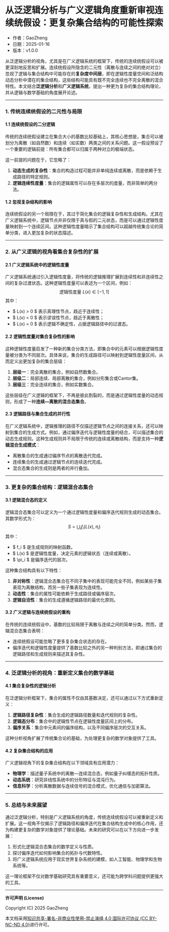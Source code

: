 # **从泛逻辑分析与广义逻辑角度重新审视连续统假设：更复杂集合结构的可能性探索**

- 作者：GaoZheng
- 日期：2025-01-16
- 版本：v1.0.0

从泛逻辑分析的视角，尤其是在广义逻辑系统的框架下，传统的连续统假设可以被更深刻地反思和扩展。连续统假设所隐含的二元性（离散与连续之间的绝对对立）忽视了逻辑与集合结构中可能存在的**复杂度中间层**，即在逻辑性度量空间和泛结构动态分析中潜在的集合结构，这些结构可能具有既不完全连续也不完全离散的混合特性。本文结合**泛逻辑分析**和**广义逻辑系统**，提出一种更为复杂的集合结构理论，并从逻辑与数学基础的角度展开论述。

---

### 1. **传统连续统假设的二元性与局限**
#### 1.1 **连续统假设的二分逻辑**
传统的连续统假设建立在集合大小的基数比较基础上，其核心思想是，集合可以被划分为离散（如自然数）和连续（如实数）两类之间的关系问题。这一假设预设了一个重要的逻辑前提：所有集合都可以归属于两种对立的极端状态。

这一前提的问题在于，它忽略了：
1. **动态生成的复杂性**：集合的构造过程可能并非单纯连续或离散，而是依赖于生成路径的特定规则。
2. **逻辑连续性度量**：集合的逻辑属性可以存在多层次的度量，而非简单的两分法。

#### 1.2 **忽视复杂结构的影响**
连续统假设的另一个局限在于，其过于简化集合的逻辑复杂性和生成结构。尤其在广义逻辑系统中，逻辑节点并非仅限于真与假的二元状态，而是可以通过逻辑性度量映射到一个连续区间。这种逻辑性度量暗示了集合结构可以超越传统集合论的简单分类，进入更加复杂的状态描述。

---

### 2. **从广义逻辑的视角看集合复杂性的扩展**
#### 2.1 **广义逻辑系统中的逻辑性度量**
广义逻辑系统通过引入逻辑性度量，将传统的逻辑推理扩展到连续性和非连续性之间的复杂过渡状态。这种逻辑性度量可以表述为一个区间，例如：
$$
\text{逻辑性度量 } L(x) \in [-1, 1]
$$
其中：
- $ L(x) > 0 $ 表示真理性节点，趋近于连续性；
- $ L(x) < 0 $ 表示谬误性节点，趋近于离散性；
- $ L(x) = 0 $ 表示逻辑不确定性，占据逻辑路径中的过渡态。

#### 2.2 **逻辑性度量对集合复杂性的影响**
这种逻辑性度量启发了一种新的集合分类方法，即集合中的元素可以根据逻辑性度量被分类为不同层次。具体来说，集合的生成路径可以映射到逻辑性度量区间，从而定义出更加复杂的集合层级：
1. **层级一**：完全离散的集合，例如自然数集合。
2. **层级二**：局部连续、局部离散的集合，例如分形集合或Cantor集。
3. **层级三**：完全连续的集合，例如实数集合。

这些层级在广义逻辑的框架下，不再是彼此割裂的，而是通过逻辑性度量的动态规则，形成了一种**连续—离散的混合态集合**。

#### 2.3 **逻辑路径与集合生成的并行性**
在广义逻辑系统中，逻辑推理的路径不仅描述逻辑节点之间的连接关系，还可以映射到集合的生成方式。例如，通过偏序迭代与逻辑性度量的结合，可以描述集合的动态生成规则。这种生成规则并不局限于传统的连续或离散结构，而是支持一种**逻辑混合生成模式**：
- 离散集合的生成通过偏序节点的离散迭代完成。
- 连续集合的生成通过逻辑节点的连续迭代完成。
- 混合态集合的生成则是两者的并行叠加。

---

### 3. **更复杂的集合结构：逻辑混合态集合**
#### 3.1 **逻辑混合态的定义**
逻辑混合态集合可以定义为一个通过逻辑性度量和偏序迭代规则生成的动态集合。其数学形式为：
$$
S = \bigcup_{i} f_i(L(x), \pi_i)
$$
其中：
- $ f_i $ 是生成规则的映射函数。
- $ L(x) $ 是逻辑性度量，决定元素的逻辑状态（连续或离散）。
- $ \pi_i $ 是偏序迭代的层次。

这种集合结构具有以下特性：
1. **非对称性**：逻辑混合态集合在不同子集中的表现可能完全不同，例如某些子集表现为离散结构，而另一些子集表现为连续性。
2. **动态性**：集合的属性可能依赖于生成路径或偏序层次。
3. **逻辑自洽性**：集合的生成遵循逻辑路径的最优化原则。

#### 3.2 **广义逻辑与连续统假设的重构**
在传统的连续统假设中，基数的比较局限于离散与连续之间的简单分类。然而，逻辑混合态集合表明：
- 连续统假设可能忽略了更多复杂集合状态的存在。
- 偏序迭代和逻辑性度量提供了基数比较之外的另一种判别方法，即通过集合的逻辑路径和生成规则来描述其复杂性。

---

### 4. **泛逻辑分析的视角：重新定义集合的数学基础**
#### 4.1 **集合复杂性的逻辑分析**
在泛逻辑分析框架下，集合的属性不仅由其基数决定，还可以通过以下方式重新定义：
1. **逻辑路径复杂性**：集合生成的逻辑路径数量和迭代规则的复杂性。
2. **逻辑态分布**：集合中的逻辑性节点在逻辑性度量区间上的分布。
3. **偏序关系**：集合中元素间的偏序结构，以及不同偏序层次的交互关系。

这种分析视角扩展了传统集合论的基础，为处理更复杂的数学对象提供了工具。

#### 4.2 **复杂集合结构的应用**
广义逻辑视角下的复杂集合结构在以下领域具有应用潜力：
- **物理学**：描述量子系统中的离散—连续混合态，例如量子纠缠态的拓扑性质。
- **动态系统**：研究非线性系统中的分形特征与混沌行为。
- **信息科学**：分析离散数据与连续信号的混合模式，优化通信与加密算法。

---

### 5. **总结与未来展望**
通过泛逻辑分析，特别是广义逻辑系统的角度，传统连续统假设可以被重新定义和扩展。这一视角不仅揭示了逻辑路径和偏序迭代在集合结构生成中的核心作用，还为构建更复杂的数学对象提供了理论基础。未来的研究可以在以下方向进一步发展：
1. 形式化逻辑混合态集合的数学定义与性质。
2. 探讨偏序迭代如何影响集合的拓扑与代数特性。
3. 将广义逻辑系统应用于现实世界复杂系统的建模，如人工智能、物理学和生物系统等。

这一理论框架不仅对数学基础研究具有重要意义，还可能为跨学科问题提供更强大的工具。

---

**许可声明 (License)**

Copyright (C) 2025 GaoZheng 

本文档采用[知识共享-署名-非商业性使用-禁止演绎 4.0 国际许可协议 (CC BY-NC-ND 4.0)](https://creativecommons.org/licenses/by-nc-nd/4.0/deed.zh-Hans)进行许可。
